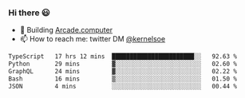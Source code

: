 ### Hi there 😃

- 🔨 Building [Arcade.computer](https://arcade.computer)
- 📫 How to reach me: twitter DM [@kernelsoe](https://twitter.com/kernelsoe)

<!--START_SECTION:waka-->

```txt
TypeScript   17 hrs 12 mins  ███████████████████████░░   92.63 %
Python       29 mins         ▓░░░░░░░░░░░░░░░░░░░░░░░░   02.60 %
GraphQL      24 mins         ▓░░░░░░░░░░░░░░░░░░░░░░░░   02.22 %
Bash         16 mins         ▒░░░░░░░░░░░░░░░░░░░░░░░░   01.50 %
JSON         4 mins          ░░░░░░░░░░░░░░░░░░░░░░░░░   00.44 %
```

<!--END_SECTION:waka-->
